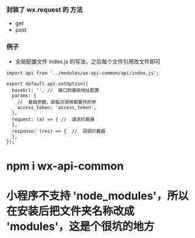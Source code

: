 ### 封装了 wx.request 的 方法

* get
* post

### 例子

* 全局配置文件 index.js 的写法，之后每个文件引用改文件即可

```
import api from '../modules/wx-api-common/api/index.js';

export default api.setOption({
  baseUrl: '', //  接口的基础地址配置
  params: {
    //  基础参数，即每次调用都要传的参
    access_token: 'access_token',
  },
  request: (a) => { //  请求拦截器
  },
  response: (res) => {  //  回调拦截器
  },
});
```

# npm i wx-api-common

# 小程序不支持 'node_modules'，所以在安装后把文件夹名称改成 'modules'，这是个很坑的地方
